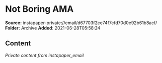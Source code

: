 # Not Boring AMA

**Source:** instapaper-private://email/d67703f2ce74f7cfd70d0e92b61b8acf/
**Folder:** Archive
**Added:** 2021-06-28T05:58:24




## Content
*Private content from instapaper_email*
